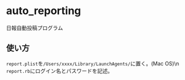 # auto_reporting
日報自動投稿プログラム

## 使い方
<code>report.plist</code>を<code>/Users/xxxx/Library/LaunchAgents/</code>に置く。(Mac OS)\n
<code>report.rb</code>にログイン名とパスワードを記述。
